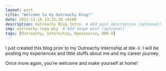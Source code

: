```yaml
---
layout: post
title: "Welcome to my Outreachy blog!"
date: 2022-12-10 13:32:20 +0100
description: Outreachy Blog Intro. # Add post description (optional)
img: outreachy-logo.png  # Add image post (optional)
tags: [Outreachy, Internship, Opensource, ODK-X]
---
```


I just created this blog prior to my Outreachy Internship at `ODK-X`. I will be
posting my experiences and little stuffs about me and my career journey.

Once more again, you're welcome and make yourself at home!
